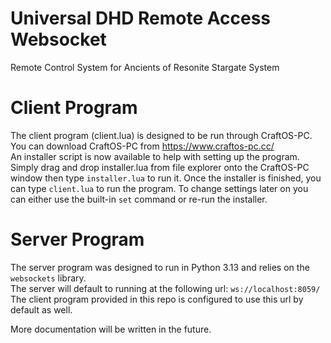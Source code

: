 # Universal DHD Remote Access Websocket

 Remote Control System for Ancients of Resonite Stargate System

# Client Program

The client program (client.lua) is designed to be run through CraftOS-PC.  
You can download CraftOS-PC from https://www.craftos-pc.cc/  
An installer script is now available to help with setting up the program.
Simply drag and drop installer.lua from file explorer onto the CraftOS-PC window then type `installer.lua` to run it.
Once the installer is finished, you can type `client.lua` to run the program.
To change settings later on you can either use the built-in `set` command or re-run the installer.

# Server Program

The server program was designed to run in Python 3.13 and relies on the `websockets` library.  
The server will default to running at the following url: `ws://localhost:8059/`  
The client program provided in this repo is configured to use this url by default as well.

More documentation will be written in the future.